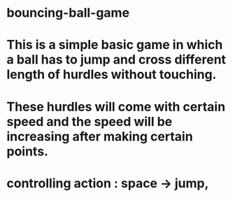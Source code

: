 # bouncing-ball-game
# This is a simple basic game in which a ball has to jump and cross different length of hurdles without touching.
# These hurdles will come with certain speed and the speed will be increasing after making certain points.
# controlling action : space -> jump, 



